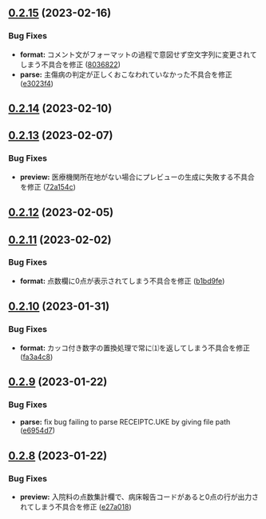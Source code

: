 ## [0.2.15](https://github.com/yokenzan/receiptisan/compare/v0.2.14...v0.2.15) (2023-02-16)


### Bug Fixes

* **format:** コメント文がフォーマットの過程で意図せず空文字列に変更されてしまう不具合を修正 ([8036822](https://github.com/yokenzan/receiptisan/commit/8036822e53d3bac86c93f129eb27f338afeb1286))
* **parse:** 主傷病の判定が正しくおこなわれていなかった不具合を修正 ([e3023f4](https://github.com/yokenzan/receiptisan/commit/e3023f42fac0d5b844ac601725a00280eb91cb81))

## [0.2.14](https://github.com/yokenzan/receiptisan/compare/v0.2.13...v0.2.14) (2023-02-10)

## [0.2.13](https://github.com/yokenzan/receiptisan/compare/v0.2.12...v0.2.13) (2023-02-07)


### Bug Fixes

* **preview:** 医療機関所在地がない場合にプレビューの生成に失敗する不具合を修正 ([72a154c](https://github.com/yokenzan/receiptisan/commit/72a154cecdd0d75a37e9704eec30227398dd430d))

## [0.2.12](https://github.com/yokenzan/receiptisan/compare/v0.2.11...v0.2.12) (2023-02-05)

## [0.2.11](https://github.com/yokenzan/receiptisan/compare/v0.2.10...v0.2.11) (2023-02-02)


### Bug Fixes

* **format:** 点数欄に0点が表示されてしまう不具合を修正 ([b1bd9fe](https://github.com/yokenzan/receiptisan/commit/b1bd9fe7d6298c476dc998a297fbb54870ed79eb))

## [0.2.10](https://github.com/yokenzan/receiptisan/compare/v0.2.9...v0.2.10) (2023-01-31)


### Bug Fixes

* **format:** カッコ付き数字の置換処理で常に⑴を返してしまう不具合を修正 ([fa3a4c8](https://github.com/yokenzan/receiptisan/commit/fa3a4c8833452fc9a99f5465af70ab24bfadf592))

## [0.2.9](https://github.com/yokenzan/receiptisan/compare/v0.2.8...v0.2.9) (2023-01-22)


### Bug Fixes

* **parse:** fix bug failing to parse RECEIPTC.UKE by giving file path ([e6954d7](https://github.com/yokenzan/receiptisan/commit/e6954d7e4c227f528fc9f28444e353047acc836d))

## [0.2.8](https://github.com/yokenzan/receiptisan/compare/v0.2.7...v0.2.8) (2023-01-22)


### Bug Fixes

* **preview:** 入院料の点数集計欄で、病床報告コードがあると0点の行が出力されてしまう不具合を修正 ([e27a018](https://github.com/yokenzan/receiptisan/commit/e27a018a1307a591a8025505cc9f31e7b4af15e2))
